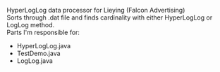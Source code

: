 HyperLogLog data processor for Lieying (Falcon Advertising)  
Sorts through .dat file and finds cardinality with either HyperLogLog or LogLog method.   
Parts I'm responsible for:   
- HyperLogLog.java  
- TestDemo.java  
- LogLog.java  
